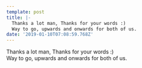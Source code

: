 ```yaml
---
template: post
title: |-
  Thanks a lot man, Thanks for your words :)
  Way to go, upwards and onwards for both of us.
date: '2019-01-10T07:08:59.768Z'
---
```

Thanks a lot man, Thanks for your words :)  
Way to go, upwards and onwards for both of us.
